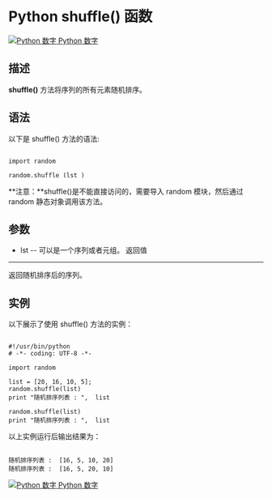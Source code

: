 Python  shuffle() 函数
====================

 [![Python 数字](../images/up.gif)
 Python 数字](python-numbers.html)


  描述
--

  **shuffle()** 方法将序列的所有元素随机排序。

 语法
--

 以下是 shuffle() 方法的语法:

 
```

import random

random.shuffle (lst )

```

 **注意：**shuffle()是不能直接访问的，需要导入 random 模块，然后通过 random 静态对象调用该方法。

  参数
--

  *  lst -- 可以是一个序列或者元组。 
   返回值
---

  返回随机排序后的序列。 

  实例
--

  以下展示了使用 shuffle() 方法的实例： 

 
```

#!/usr/bin/python
# -*- coding: UTF-8 -*-

import random

list = [20, 16, 10, 5];
random.shuffle(list)
print "随机排序列表 : ",  list

random.shuffle(list)
print "随机排序列表 : ",  list

```

  以上实例运行后输出结果为： 

 
```

随机排序列表 :  [16, 5, 10, 20]
随机排序列表 :  [16, 5, 20, 10]

```

 [![Python 数字](../images/up.gif)
 Python 数字](python-numbers.html)